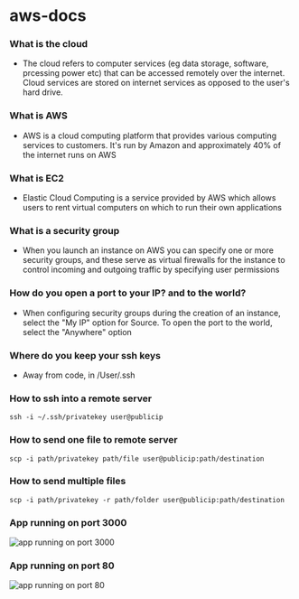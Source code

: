 # aws-docs
### What is the cloud
- The cloud refers to computer services (eg data storage, software, prcessing power etc) that can be accessed remotely over the internet. Cloud services are stored on internet services as opposed to the user's hard drive.

### What is AWS
- AWS is a cloud computing platform that provides various computing services to customers. It's run by Amazon and approximately 40% of the internet runs on AWS

### What is EC2
- Elastic Cloud Computing is a service provided by AWS which allows users to rent virtual computers on which to run their own applications

### What is a security group
- When you launch an instance on AWS you can specify one or more security groups, and these serve as virtual firewalls for the instance to control incoming and outgoing traffic by specifying user permissions

### How do you open a port to your IP? and to the world?
- When configuring security groups during the creation of an instance, select the "My IP" option for Source. To open the port to the world, select the "Anywhere" option

### Where do you keep your ssh keys
- Away from code, in /User/.ssh

### How to ssh into a remote server
```ssh -i ~/.ssh/privatekey user@publicip```

### How to send one file to remote server
```scp -i path/privatekey path/file user@publicip:path/destination```

### How to send multiple files
```scp -i path/privatekey -r path/folder user@publicip:path/destination```

### App running on port 3000
![app running on port 3000](app%20p3000.png)

### App running on port 80
![app running on port 80](app%20p80.png)
